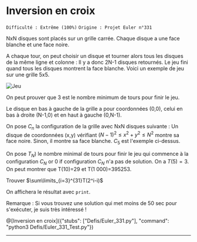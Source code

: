 # Inversion en croix
`Difficulté : Extrême (100%)`
`Origine : Projet Euler n°331`

NxN disques sont placés sur un grille carrée. Chaque disque a une face blanche et une face noire.

A chaque tour, on peut choisir un disque et tourner alors tous les disques de la même ligne et colonne : Il y a donc 2N-1 disques retournés. Le jeu fini quand tous les disques montrent la face blanche. Voici un exemple de jeu sur une grille 5x5.

![Jeu](https://projecteuler.net/project/images/p331_crossflips3.gif)

On peut prouver que 3 est le nombre minimum de tours pour finir le jeu.

Le disque en bas à gauche de la grille a pour coordonnées (0,0), celui en bas à droite (N-1,0) et en haut à gauche (0,N-1).

On pose $`C_n`$ la configuration de la grille avec NxN disques suivante : Un disque de coordonnées (x,y) vérifiant $`(N-1)^2\leq x^2 + y^2 \leq N^2`$ montre sa face noire. Sinon, il montre sa face blanche. $`C_5`$ est l'exemple ci-dessus.

On pose $`T_N)`$ le nombre minimal de tours pour finir le jeu qui commence à la configuration $`C_N`$ or 0 if configuration $`C_N`$ n'a pas de solution. On a $`T(5)=3`$. On peut montrer que T(10)=29 et T(1 000)=395253.

Trouver $`\sum\limits_{i=3}^{31}T(2^i-i)`$

On affichera le résultat avec `print`.

Remarque : Si vous trouvez une solution qui met moins de 50 sec pour s'exécuter, je suis très intéressé !

@[Inversion en croix]({"stubs": ["Defis/Euler_331.py"], "command": "python3 Defis/Euler_331_Test.py"})

---
